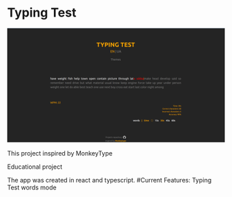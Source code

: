 # Typing Test

![alt text](image.png)

This project inspired by MonkeyType

Educational project

The app was created in react and typescript.
#Current Features:
Typing Test
words mode
